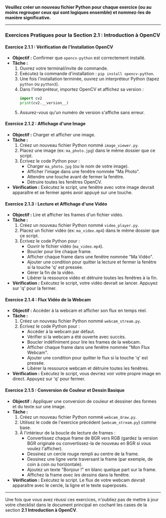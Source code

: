 **Veuillez créer un nouveau fichier Python pour chaque exercice (ou au moins regrouper ceux qui sont logiques ensemble) et nommez-les de manière significative.**

-----

### **Exercices Pratiques pour la Section 2.1 : Introduction à OpenCV**

#### **Exercice 2.1.1 : Vérification de l'Installation OpenCV**

  * **Objectif :** Confirmer que `opencv-python` est correctement installé.
  * **Tâche :**
    1.  Ouvrez votre terminal/invite de commande.
    2.  Exécutez la commande d'installation : `pip install opencv-python`.
    3.  Une fois l'installation terminée, ouvrez un interpréteur Python (tapez `python` ou `python3`).
    4.  Dans l'interpréteur, importez OpenCV et affichez sa version :
        ```python
        import cv2
        print(cv2.__version__)
        ```
    5.  Assurez-vous qu'un numéro de version s'affiche sans erreur.

#### **Exercice 2.1.2 : Affichage d'une Image**

  * **Objectif :** Charger et afficher une image.
  * **Tâche :**
    1.  Créez un nouveau fichier Python nommé `image_viewer.py`.
    2.  Placez une image (ex: `ma_photo.jpg`) dans le même dossier que ce script.
    3.  Écrivez le code Python pour :
          * Charger `ma_photo.jpg` (ou le nom de votre image).
          * Afficher l'image dans une fenêtre nommée "Ma Photo".
          * Attendre une touche avant de fermer la fenêtre.
          * Détruire toutes les fenêtres OpenCV.
  * **Vérification :** Exécutez le script, une fenêtre avec votre image devrait apparaître et se fermer après avoir appuyé sur une touche.

#### **Exercice 2.1.3 : Lecture et Affichage d'une Vidéo**

  * **Objectif :** Lire et afficher les frames d'un fichier vidéo.
  * **Tâche :**
    1.  Créez un nouveau fichier Python nommé `video_player.py`.
    2.  Placez un fichier vidéo (ex: `ma_video.mp4`) dans le même dossier que ce script.
    3.  Écrivez le code Python pour :
          * Ouvrir le fichier vidéo (`ma_video.mp4`).
          * Boucler pour lire chaque frame.
          * Afficher chaque frame dans une fenêtre nommée "Ma Vidéo".
          * Ajouter une condition pour quitter la lecture et fermer la fenêtre si la touche 'q' est pressée.
          * Gérer la fin de la vidéo.
          * Libérer la ressource vidéo et détruire toutes les fenêtres à la fin.
  * **Vérification :** Exécutez le script, votre vidéo devrait se lancer. Appuyez sur 'q' pour la fermer.

#### **Exercice 2.1.4 : Flux Vidéo de la Webcam**

  * **Objectif :** Accéder à la webcam et afficher son flux en temps réel.
  * **Tâche :**
    1.  Créez un nouveau fichier Python nommé `webcam_stream.py`.
    2.  Écrivez le code Python pour :
          * Accéder à la webcam par défaut.
          * Vérifier si la webcam a été ouverte avec succès.
          * Boucler indéfiniment pour lire les frames de la webcam.
          * Afficher chaque frame dans une fenêtre nommée "Mon Flux Webcam".
          * Ajouter une condition pour quitter le flux si la touche 'q' est pressée.
          * Libérer la ressource webcam et détruire toutes les fenêtres.
  * **Vérification :** Exécutez le script, vous devriez voir votre propre image en direct. Appuyez sur 'q' pour fermer.

#### **Exercice 2.1.5 : Conversion de Couleur et Dessin Basique**

  * **Objectif :** Appliquer une conversion de couleur et dessiner des formes et du texte sur une image.
  * **Tâche :**
    1.  Créez un nouveau fichier Python nommé `webcam_draw.py`.
    2.  Utilisez le code de l'exercice précédent (`webcam_stream.py`) comme base.
    3.  À l'intérieur de la boucle de lecture de frames :
          * Convertissez chaque frame de BGR vers RGB (gardez la version BGR originale ou convertissez-la de nouveau en BGR si vous voulez l'afficher).
          * Dessinez un cercle rouge rempli au centre de la frame.
          * Dessinez une ligne verte traversant la frame (par exemple, de coin à coin ou horizontale).
          * Ajoutez un texte "Bonjour \!" en blanc quelque part sur la frame.
          * Affichez la frame *avec les dessins* dans la fenêtre.
  * **Vérification :** Exécutez le script. Le flux de votre webcam devrait apparaître avec le cercle, la ligne et le texte superposés.

-----

Une fois que vous avez réussi ces exercices, n'oubliez pas de mettre à jour votre checklist dans le document principal en cochant les cases de la section **2.1 Introduction à OpenCV**.
